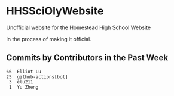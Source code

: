 # HHSSciOlyWebsite
Unofficial website for the Homestead High School Website

In the process of making it official.


## Commits by Contributors in the Past Week
<!-- COMMIT_SECTION_START -->
<!-- COMMIT_COUNTS_START -->
    66	Elliot Lu
    25	github-actions[bot]
     3	elu211
     1	Yu Zheng
<!-- COMMIT_COUNTS_END -->
<!-- COMMIT_SECTION_END -->
